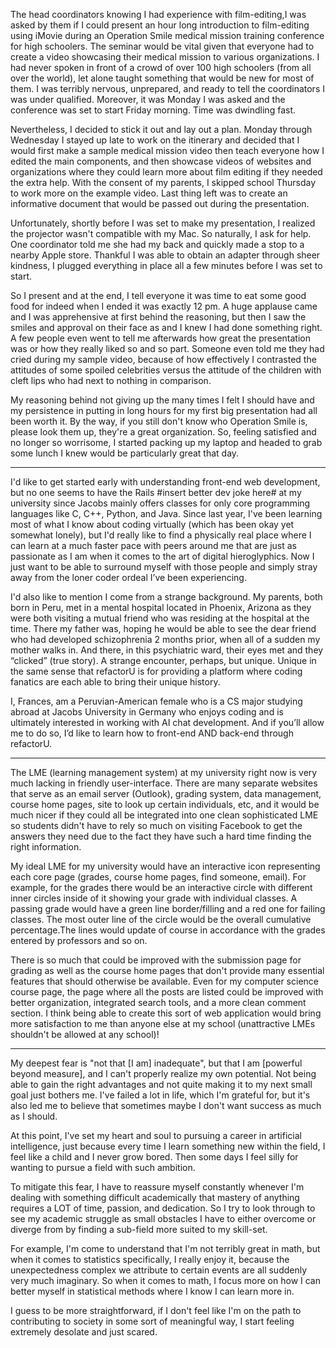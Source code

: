 The head coordinators knowing I had experience with film-editing,I was asked by them if I could present an hour long introduction to film-editing using iMovie during an Operation Smile medical mission training conference for high schoolers. The seminar would be vital given that everyone had to create a video showcasing their medical mission to various organizations. I had never spoken in front of a crowd of over 100 high schoolers (from all over the world), let alone taught something that would be new for most of them. I was terribly nervous, unprepared, and ready to tell the coordinators I was under qualified. Moreover, it was Monday I was asked and the conference was set to start Friday morning. Time was dwindling fast.

Nevertheless, I decided to stick it out and lay out a plan. Monday through Wednesday I stayed up late to work on the itinerary and decided that I would first make a sample medical mission video then teach everyone how I edited the main components, and then showcase videos of websites and organizations where they could learn more about film editing if they needed the extra help. With the consent of my parents, I skipped school Thursday to work more on the example video. Last thing left was to create an informative document that would be passed out during the presentation.

Unfortunately, shortly before I was set to make my presentation, I realized the projector wasn't compatible with my Mac. So naturally, I ask for help. One coordinator told me she had my back and quickly made a stop to a nearby Apple store. Thankful I was able to obtain an adapter through sheer kindness, I plugged everything in place all a few minutes before I was set to start.

So I present and at the end, I tell everyone it was time to eat some good food for indeed when I ended it was exactly 12 pm. A huge applause came and I was apprehensive at first behind the reasoning, but then I saw the smiles and approval on their face as and I knew I had done something right. A few people even went to tell me afterwards how great the presentation was or how they really liked so and so part. Someone even told me they had cried during my sample video, because of how effectively I contrasted the attitudes of some spoiled celebrities versus the attitude of the children with cleft lips who had next to nothing in comparison.

My reasoning behind not giving up the many times I felt I should have and my persistence in putting in long hours for my first big presentation had all been worth it. By the way, if you still don't know who Operation Smile is, please look them up, they're a great organization. So, feeling satisfied and no longer so worrisome, I started packing up my laptop and headed to grab some lunch I knew would be particularly great that day.

---

I'd like to get started early with understanding front-end web development, but no one seems to have the Rails #insert better dev joke here# at my university since Jacobs mainly offers classes for only core programming languages like C, C++, Python, and Java. Since last year, I've been learning most of what I know about coding virtually (which has been okay yet somewhat lonely), but I'd really like to find a physically real place where I can learn at a much faster pace with peers around me that are just as passionate as I am when it comes to the art of digital hieroglyphics. Now I just want to be able to surround myself with those people and simply stray away from the loner coder ordeal I’ve been experiencing.

I'd also like to mention I come from a strange background. My parents, both born in Peru, met in a mental hospital located in Phoenix, Arizona as they were both visiting a mutual friend who was residing at the hospital at the time. There my father was, hoping he would be able to see the dear friend who had developed schizophrenia 2 months prior, when all of a sudden my mother walks in. And there, in this psychiatric ward, their eyes met and they “clicked” (true story). A strange encounter, perhaps, but unique. Unique in the same sense that refactorU is for providing a platform where coding fanatics are each able to bring their unique history.

I, Frances, am a Peruvian-American female who is a CS major studying abroad at Jacobs University in Germany who enjoys coding and is ultimately interested in working with AI chat development. And if you’ll allow me to do so, I’d like to learn how to front-end AND back-end through refactorU.

---

The LME (learning management system) at my university right now is very much lacking in friendly user-interface. There are many separate websites that serve as an email server (Outlook), grading system, data management, course home pages, site to look up certain individuals, etc, and it would be much nicer if they could all be integrated into one clean sophisticated LME so students didn't have to rely so much on visiting Facebook to get the answers they need due to the fact they have such a hard time finding the right information.

My ideal LME for my university would have an interactive icon representing each core page (grades, course home pages, find someone, email). For example, for the grades there would be an interactive circle with different inner circles inside of it showing your grade with individual classes. A passing grade would have a green line border/filling and a red one for failing classes. The most outer line of the circle would be the overall cumulative percentage.The lines would update of course in accordance with the grades entered by professors and so on.

There is so much that could be improved with the submission page for grading as well as the course home pages that don't provide many essential features that should otherwise be available. Even for my computer science course page, the page where all the posts are listed could be improved with better organization, integrated search tools, and a more clean comment section. I think being able to create this sort of web application would bring more satisfaction to me than anyone else at my school (unattractive LMEs shouldn't be allowed at any school)!

---

My deepest fear is "not that [I am] inadequate", but that I am [powerful beyond measure], and I can't properly realize my own potential. Not being able to gain the right advantages and not quite making it to my next small goal just bothers me. I've failed a lot in life, which I'm grateful for, but it's also led me to believe that sometimes maybe I don't want success as much as I should.

At this point, I've set my heart and soul to pursuing a career in artificial intelligence, just because every time I learn something new within the field, I feel like a child and I never grow bored. Then some days I feel silly for wanting to pursue a field with such ambition.

To mitigate this fear, I have to reassure myself constantly whenever I'm dealing with something difficult academically that mastery of anything requires a LOT of time, passion, and dedication. So I try to look through to see my academic struggle as small obstacles I have to either overcome or diverge from by finding a sub-field more suited to my skill-set.

For example, I'm come to understand that I'm not terribly great in math, but when it comes to statistics specifically, I really enjoy it, because the unexpectedness complex we attribute to certain events are all suddenly very much imaginary. So when it comes to math, I focus more on how I can better myself in statistical methods where I know I can learn more in.

I guess to be more straightforward, if I don't feel like I'm on the path to contributing to society in some sort of meaningful way, I start feeling extremely desolate and just scared.